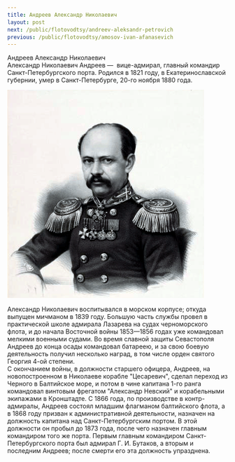 ```yaml
---
title: Андреев Александр Николаевич
layout: post
next: /public/flotovodtsy/andreev-aleksandr-petrovich
previous: /public/flotovodtsy/amosov-ivan-afanasevich
---
```


Андреев Александр Николаевич  
Александр Николаевич Андреев —  вице-адмирал, главный командир Санкт-Петербургского порта. Родился в 1821 году, в Екатеринославской губернии, умер в Санкт-Петербурге, 20-го ноября 1880 года.  
  

![](/assets/img/Andreevan.gif)  

  
Александр Николаевич воспитывался в морском корпусе; откуда выпущен мичманом в 1839 году. Большую часть службы провел в практической школе адмирала Лазарева на судах черноморского флота, и до начала Восточной войны 1853—1856 годах уже командовал мелкими военными судами. Во время славной защиты Севастополя Андреев до конца осады командовал батареею, и за свою боевую деятельность получил несколько наград, в том числе орден святого Георгия 4-ой степени.   
С окончанием войны, в должности старшего офицера, Андреев, на новопостроенном в Николаеве корабле "Цесаревич", сделал переход из Черного в Балтийское море, и потом в чине капитана 1-го ранга командовал винтовым фрегатом "Александр Невский" и корабельными экипажами в Кронштадте. С 1866 года, по производстве в контр-адмиралы, Андреев состоял младшим флагманом балтийского флота, а в 1868 году призван к административной деятельности, назначен на должность капитана над Санкт-Петербургским портом. В этой должности он пробыл до 1873 года, после чего назначен главным командиром того же порта. Первым главным командиром Санкт-Петербургского порта был адмирал Г. И. Бутаков, а вторым и последним Андреев; после смерти его эта должность упразднена.